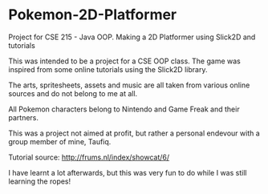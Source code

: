 # Pokemon-2D-Platformer
Project for CSE 215 - Java OOP. Making a 2D Platformer using Slick2D and tutorials

This was intended to be a project for a CSE OOP class. The game was inspired from some online tutorials
using the Slick2D library.

The arts, spritesheets, assets and music are all taken from various online sources and do not belong to me at all.

All Pokemon characters belong to Nintendo and Game Freak and their partners.

This was a project not aimed at profit, but rather a personal endevour with a group member of mine, Taufiq.

Tutorial source:
http://frums.nl/index/showcat/6/

I have learnt a lot afterwards, but this was very fun to do while I was still learning the ropes!
